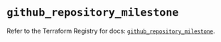 # `github_repository_milestone`

Refer to the Terraform Registry for docs: [`github_repository_milestone`](https://registry.terraform.io/providers/integrations/github/6.2.1/docs/resources/repository_milestone).

